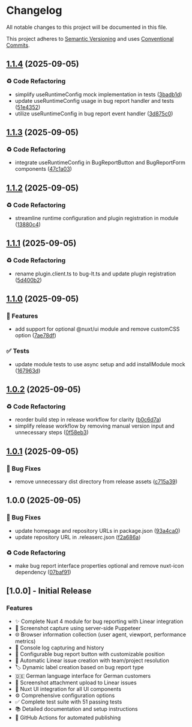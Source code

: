 # Changelog

All notable changes to this project will be documented in this file.

This project adheres to [Semantic Versioning](https://semver.org/) and uses [Conventional Commits](https://conventionalcommits.org/).

## [1.1.4](https://github.com/lenneTech/bug.lt/compare/v1.1.3...v1.1.4) (2025-09-05)

### ♻️ Code Refactoring

* simplify useRuntimeConfig mock implementation in tests ([3badb1d](https://github.com/lenneTech/bug.lt/commit/3badb1d53ee635a3fe7b8d8cf111f3b292122705))
* update useRuntimeConfig usage in bug report handler and tests ([51e4352](https://github.com/lenneTech/bug.lt/commit/51e4352fab4302be4f7013898e89468b5895908a))
* utilize useRuntimeConfig in bug report event handler ([3d875c0](https://github.com/lenneTech/bug.lt/commit/3d875c079c1258245e22c94f9910f5b9f2c7f977))

## [1.1.3](https://github.com/lenneTech/bug.lt/compare/v1.1.2...v1.1.3) (2025-09-05)

### ♻️ Code Refactoring

* integrate useRuntimeConfig in BugReportButton and BugReportForm components ([47c1a03](https://github.com/lenneTech/bug.lt/commit/47c1a037452373d61001e0e5a69e691599287c7d))

## [1.1.2](https://github.com/lenneTech/bug.lt/compare/v1.1.1...v1.1.2) (2025-09-05)

### ♻️ Code Refactoring

* streamline runtime configuration and plugin registration in module ([13880c4](https://github.com/lenneTech/bug.lt/commit/13880c455dcd810560f07f6a8072315de685f408))

## [1.1.1](https://github.com/lenneTech/bug.lt/compare/v1.1.0...v1.1.1) (2025-09-05)

### ♻️ Code Refactoring

* rename plugin.client.ts to bug-lt.ts and update plugin registration ([5d400b2](https://github.com/lenneTech/bug.lt/commit/5d400b23b4e99756444d61621b38de5fda1e0497))

## [1.1.0](https://github.com/lenneTech/bug.lt/compare/v1.0.2...v1.1.0) (2025-09-05)

### 🚀 Features

* add support for optional @nuxt/ui module and remove customCSS option ([7ae78df](https://github.com/lenneTech/bug.lt/commit/7ae78df32f375a51b3edd1ab5ba8854f09262d75))

### ✅ Tests

* update module tests to use async setup and add installModule mock ([167963d](https://github.com/lenneTech/bug.lt/commit/167963d0e09eb1d1f9f6bb006237c15a0e0a20ab))

## [1.0.2](https://github.com/lenneTech/bug.lt/compare/v1.0.1...v1.0.2) (2025-09-05)

### ♻️ Code Refactoring

* reorder build step in release workflow for clarity ([b0c6d7a](https://github.com/lenneTech/bug.lt/commit/b0c6d7a9c7e62bca80325666f95341501b7b5351))
* simplify release workflow by removing manual version input and unnecessary steps ([0f58eb3](https://github.com/lenneTech/bug.lt/commit/0f58eb39cd257d6ec4ce4dfcb8a01ea685afa76b))

## [1.0.1](https://github.com/lenneTech/bug.lt/compare/v1.0.0...v1.0.1) (2025-09-05)

### 🐛 Bug Fixes

* remove unnecessary dist directory from release assets ([c715a39](https://github.com/lenneTech/bug.lt/commit/c715a3924ff67d820a216507b021b252f0171f36))

## 1.0.0 (2025-09-05)

### 🐛 Bug Fixes

* update homepage and repository URLs in package.json ([93a4ca0](https://github.com/lenneTech/bug.lt/commit/93a4ca07cfff7f7f4fc4e86c84053097c35e5c33))
* update repository URL in .releaserc.json ([f2a686a](https://github.com/lenneTech/bug.lt/commit/f2a686accc49d77699eacbc4429c7db201d70c97))

### ♻️ Code Refactoring

* make bug report interface properties optional and remove nuxt-icon dependency ([07baf91](https://github.com/lenneTech/bug.lt/commit/07baf91fbcfc0b07310d78f3667c2bfa9230f528))

## [1.0.0] - Initial Release

### Features

- ✨ Complete Nuxt 4 module for bug reporting with Linear integration
- 📸 Screenshot capture using server-side Puppeteer
- 🌐 Browser information collection (user agent, viewport, performance metrics)
- 📝 Console log capturing and history
- 🎯 Configurable bug report button with customizable position
- 🔗 Automatic Linear issue creation with team/project resolution
- 🏷️ Dynamic label creation based on bug report type
- 🇩🇪 German language interface for German customers
- 📎 Screenshot attachment upload to Linear issues
- 🎨 Nuxt UI integration for all UI components
- ⚙️ Comprehensive configuration options
- ✅ Complete test suite with 51 passing tests
- 📚 Detailed documentation and setup instructions
- 🚀 GitHub Actions for automated publishing
